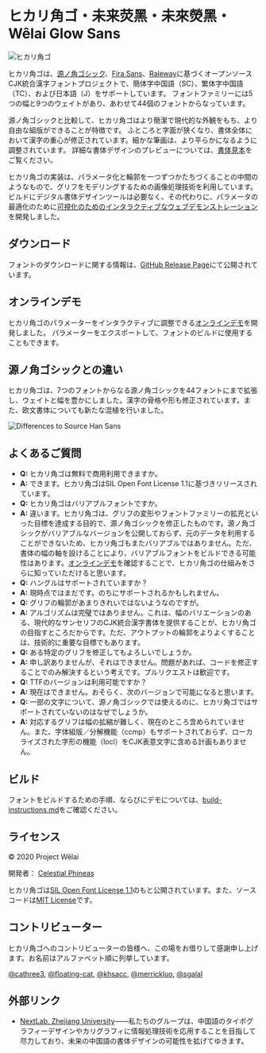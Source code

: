 # ヒカリ角ゴ・未来荧黑・未來熒黑・Wêlai Glow Sans


![ヒカリ角ゴ](../tests/glow.png)

ヒカリ角ゴは、[源ノ角ゴシック](https://github.com/adobe-fonts/source-han-sans)、[Fira Sans](https://github.com/mozilla/Fira)、[Raleway](https://github.com/impallari/Raleway)に基づくオープンソースCJK統合漢字フォントプロジェクトで、簡体字中国語（SC）、繁体字中国語（TC）、および日本語（J）をサポートしています。 フォントファミリーには5つの幅と9つのウェイトがあり、あわせて44個のフォントからなっています。

源ノ角ゴシックと比較して、ヒカリ角ゴはより簡潔で現代的な外観をもち、より自由な組版ができることが特徴です。 ふところと字面が狭くなり、書体全体において漢字の重心が修正されています。細かな筆画は、より平らかになるように調整されています。 詳細な書体デザインのプレビューについては、[書体見本](../tests/family-specimen-ja.pdf)をご覧ください。

ヒカリ角ゴの実装は、パラメータ化と輪郭を一つずつかたちづくることの中間のようなもので、グリフをモデリングするための画像処理技術を利用しています。ビルドにデジタル書体デザインツールは必要なく、その代わりに、パラメータの最適化のために[可視化のためのインタラクティブなウェブデモンストレーション](https://welai.github.io/glow-sans)を開発しました。

## ダウンロード

フォントのダウンロードに関する情報は、[GitHub Release Page](https://github.com/welai/glow-sans/releases)にて公開されています。

## オンラインデモ

ヒカリ角ゴのパラメーターをインタラクティブに調整できる[オンラインデモ](https://welai.github.io/glow-sans)を開発しました。 パラメーターをエクスポートして、フォントのビルドに使用することもできます。

## 源ノ角ゴシックとの違い

ヒカリ角ゴは、7つのフォントからなる源ノ角ゴシックを44フォントにまで拡張し、ウェイトと幅を豊かにしました。漢字の骨格や形も修正されています。また、欧文書体についても新たな混植を行いました。

![Differences to Source Han Sans](../tests/diff-ja.png)


## よくあるご質問
* **Q:** ヒカリ角ゴは無料で商用利用できますか。
* **A:** できます。ヒカリ角ゴはSIL Open Font License 1.1に基づきリリースされています。
* **Q:** ヒカリ角ゴはバリアブルフォントですか。
* **A:** 違います。ヒカリ角ゴは、グリフの変形やフォントファミリーの拡充といった目標を達成する目的で、源ノ角ゴシックを修正したものです。源ノ角ゴシックがバリアブルなバージョンを公開しておらず、元のデータを利用することができないため、ヒカリ角ゴもまたバリアブルではありません。ただ、書体の幅の軸を設けることにより、バリアブルフォントをビルドできる可能性はあります。[オンラインデモ](https://welai.github.io/glow-sans)を確認することで、ヒカリ角ゴの仕組みをさらに知っていただけると思います。
* **Q:** ハングルはサポートされていますか？
* **A:** 現時点ではまだです。のちにサポートされるかもしれません。
* **Q:** グリフの輪郭があまりきれいではないようなのですが。
* **A:** アルゴリズムは完璧ではありません。これは、幅のバリエーションのある、現代的なサンセリフのCJK統合漢字書体を提供することが、ヒカリ角ゴの目指すところだからです。ただ、アウトプットの輪郭をよりよくすることは、技術的に重要な目標でもあります。
* **Q:** ある特定のグリフを修正してもよろしいでしょうか。
* **A:** 申し訳ありませんが、それはできません。問題があれば、コードを修正することでのみ解決するという考えです。プルリクエストは歓迎です。
* **Q:** TTFのバージョンは利用可能ですか？
* **A:** 現在はできません。おそらく、次のバージョンで可能になると思います。
* **Q:** 一部の文字について、源ノ角ゴシックでは使えるのに、ヒカリ角ゴではサポートされていないのはなぜでしょうか。
* **A:** 対応するグリフは幅の拡縮が難しく、現在のところ含められていません。また、字体組版／分解機能（ccmp）もサポートされておらず、ローカライズされた字形の機能（locl）をCJK表意文字に含める計画もありません。

## ビルド
フォントをビルドするための手順、ならびにデモについては、[build-instructions.md](build-instructions.md)をご確認ください。

## ライセンス
© 2020 Project Wêlai

開発者： [Celestial Phineas](https://github.com/celestialphineas)

ヒカリ角ゴは[SIL Open Font License 1.1](../OFL.txt)のもと公開されています。また、ソースコードは[MIT License](../LICENSE)です。

## コントリビューター
ヒカリ角ゴへのコントリビューターの皆様へ、この場をお借りして感謝申し上げます。お名前はアルファベット順に列挙しています。

[@cathree3](https://github.com/cathree3), [@floating-cat](https://github.com/floating-cat), [@khsacc](https://github.com/khsacc), [@merrickluo](https://github.com/merrickluo), [@sgalal](https://github.com/sgalal)

## 外部リンク
* [NextLab, Zhejiang University](http://www.next.zju.edu.cn)――私たちのグループは、中国語のタイポグラフィーデザインやカリグラフィに情報処理技術を応用することを目指して尽力しており、未来の中国語の書体デザインの可能性を拡げてゆきます。
